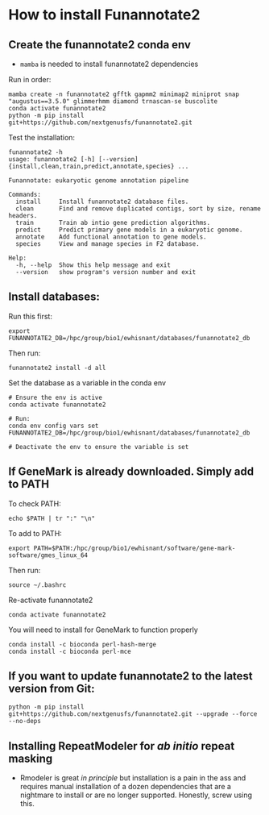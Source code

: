 # How to install Funannotate2

## Create the funannotate2 conda env

* `mamba` is needed to install funannotate2 dependencies

Run in order:
```{}
mamba create -n funannotate2 gfftk gapmm2 minimap2 miniprot snap "augustus==3.5.0" glimmerhmm diamond trnascan-se buscolite
conda activate funannotate2
python -m pip install git+https://github.com/nextgenusfs/funannotate2.git

```

Test the installation:

```{}
funannotate2 -h
usage: funannotate2 [-h] [--version] {install,clean,train,predict,annotate,species} ...

Funannotate: eukaryotic genome annotation pipeline

Commands:
  install     Install funannotate2 database files.
  clean       Find and remove duplicated contigs, sort by size, rename headers.
  train       Train ab intio gene prediction algorithms.
  predict     Predict primary gene models in a eukaryotic genome.
  annotate    Add functional annotation to gene models.
  species     View and manage species in F2 database.

Help:
  -h, --help  Show this help message and exit
  --version   show program's version number and exit

```

## Install databases:

Run this first:

```{}
export FUNANNOTATE2_DB=/hpc/group/bio1/ewhisnant/databases/funannotate2_db
```

Then run:

```{}
funannotate2 install -d all
```

Set the database as a variable in the conda env

```{}
# Ensure the env is active
conda activate funannotate2

# Run:
conda env config vars set FUNANNOTATE2_DB=/hpc/group/bio1/ewhisnant/databases/funannotate2_db

# Deactivate the env to ensure the variable is set
```

## If GeneMark is already downloaded. Simply add to PATH

To check PATH:

```{}
echo $PATH | tr ":" "\n"
```

To add to PATH:

```{}
export PATH=$PATH:/hpc/group/bio1/ewhisnant/software/gene-mark-software/gmes_linux_64
```

Then run:

```{}
source ~/.bashrc
```

Re-activate funannotate2

```{}
conda activate funannotate2
```

You will need to install for GeneMark to function properly

```{}
conda install -c bioconda perl-hash-merge
conda install -c bioconda perl-mce
```
## If you want to update funannotate2 to the latest version from Git:

```{}
python -m pip install git+https://github.com/nextgenusfs/funannotate2.git --upgrade --force --no-deps
```

## Installing RepeatModeler for *ab initio* repeat masking

* Rmodeler is great *in principle* but installation is a pain in the ass and requires manual installation of a dozen dependencies that are a nightmare to install or are no longer supported. Honestly, screw using this.
  
